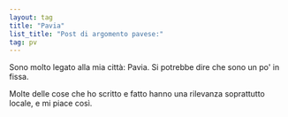 ```yaml
---
layout: tag
title: "Pavia"
list_title: "Post di argomento pavese:"
tag: pv
---
```

Sono molto legato alla mia città: Pavia. Si potrebbe dire che sono un po' in fissa.

Molte delle cose che ho scritto e fatto hanno una rilevanza soprattutto locale, e mi piace così.